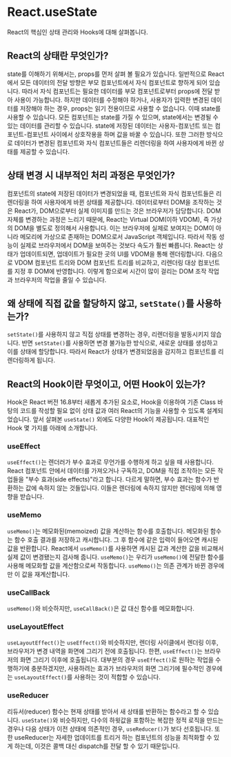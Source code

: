 # React.useState
React의 핵심인 상태 관리와 Hooks에 대해 살펴봅니다.

## React의 상태란 무엇인가?
state를 이해하기 위해서는, props를 먼저 살펴 볼 필요가 있습니다. 일반적으로 React에서 모든 데이터의 전달 방향은 부모 컴포넌트에서 자식 컴포넌트로 향하게 되어 있습니다. 따라서 자식 컴포넌트는 필요한 데이터를 부모 컴포넌트로부터 props에 전달 받아 사용이 가능합니다.
하지만 데이터를 수정해야 하거나, 사용자가 입력한 변경된 데이터를 저장해야 하는 경우, props는 읽기 전용이므로 사용할 수 없습니다. 이때 state를 사용할 수 있습니다. 모든 컴포넌트는 state를 가질 수 있으며, state에서는 변경될 수 있는 데이터를 관리할 수 있습니다. state에 저장된 데이터는 사용자-컴포넌트 또는 컴포넌트-컴포넌트 사이에서 상호작용을 하며 값을 바꿀 수 있습니다. 또한 그러한 방식으로 데이터가 변경된 컴포넌트와 자식 컴포넌트들은 리렌더링을 하여 사용자에게 바뀐 상태를 제공할 수 있습니다.
## 상태 변경 시 내부적인 처리 과정은 무엇인가?
컴포넌트의 state에 저장된 데이터가 변경되었을 때, 컴포넌트와 자식 컴포넌트들은 리렌더링을 하여 사용자에게 바뀐 상태를 제공합니다. 데이터로부터 DOM을 조작하는 것은 React가, DOM으로부터 실제 이미지를 만드는 것은 브라우저가 담당합니다.
DOM 자체를 변경하는 과정은 느리기 때문에, React는 Virtual DOM(이하 VDOM), 즉 가상의 DOM을 별도로 정의해서 사용합니다. 이는 브라우저에 실제로 보여지는 DOM이 아니라 메모리에 가상으로 존재하는 DOM으로서 JavaScript 객체입니다. 따라서 작동 성능이 실제로 브라우저에서 DOM을 보여주는 것보다 속도가 훨씬 빠릅니다.
React는 상태가 업데이트되면, 업데이트가 필요한 곳의 UI를 VDOM을 통해 렌더링합니다. 다음으로 VDOM 컴포넌트 트리와 DOM 컴포넌트 트리를 비교하고, 리렌더링 대상 컴포넌트를 지정 후 DOM에 반영합니다. 이렇게 함으로써 시간이 많이 걸리는 DOM 조작 작업과 브라우저의 작업을 줄일 수 있습니다.

## 왜 상태에 직접 값을 할당하지 않고, `setState()`를 사용하는가?
`setState()`를 사용하지 않고 직접 상태를 변경하는 경우, 리렌더링을 발동시키지 않습니다. 반면 `setState()`를 사용하면 변경 불가능한 방식으로, 새로운 상태를 생성하고 이를 상태에 할당합니다. 따라서 React가 상태가 변경되었음을 감지하고 컴포넌트를 리렌더링하게 됩니다.

## React의 Hook이란 무엇이고, 어떤 Hook이 있는가?
Hook은 React 버전 16.8부터 새롭게 추가된 요소로, Hook을 이용하여 기존 Class 바탕의 코드를 작성할 필요 없이 상태 값과 여러 React의 기능을 사용할 수 있도록 설계되었습니다. 앞서 살펴본 `useState()` 외에도 다양한 Hook이 제공됩니다. 대표적인 Hook 몇 가지를 아래에 소개합니다.
### useEffect
`useEffect()`는 렌더러가 부수 효과로 무언가를 수행하게 하고 싶을 때 사용합니다. React 컴포넌트 안에서 데이터를 가져오거나 구독하고, DOM을 직접 조작하는 모든 작업들을 "부수 효과(side effects)"라고 합니다. 다르게 말하면, 부수 효과는 함수가 반환하는 값에 속하지 않는 것들입니다. 이들은 렌더링에 속하지 않지만 렌더링에 의해 영향을 받습니다.
### useMemo
`useMemo()`는 메모화된(memoized) 값을 계산하는 함수를 호출합니다.  메모화된 함수는 함수 호출 결과를 저장하고 캐시합니다. 그 후 함수에 같은 입력이 들어오면 캐시된 값을 반환합니다. React에서 `useMemo()`를 사용하면 캐시된 값과 계산한 값을 비교해서 실제 값이 변경됐는지 검사해 줍니다. `useMemo()`는 우리가 `useMemo()`에 전달한 함수를 사용해 메모화할 값을 계산함으로써 작동합니다. `useMemo()`는 의존 관계가 바뀐 경우에만 이 값을 재계산합니다.
### useCallBack
`useMemo()`와 비슷하지만, `useCallBack()`은 값 대신 함수를 메모화합니다.
### useLayoutEffect
`useLayoutEffect()`는 `useEffect()`와 비슷하지만, 렌더링 사이클에서 렌더링 이후, 브라우저가 변경 내역을 화면에 그리기 전에 호출됩니다. 한편, `useEffect()`는 브라우저의 화면 그리기 이후에 호출됩니다. 
대부분의 경우 `useEffect()`로 원하는 작업을 수행하기에 충분하겠지만, 사용하려는 효과가 브라우저의 화면 그리기에 필수적인 경우에는 `useLayoutEffect()`를 사용하는 것이 적합할 수 있습니다.
### useReducer
리듀서(reducer) 함수는 현재 상태를 받아서 새 상태를 반환하는 함수라고 할 수 있습니다. `useState()`와 비슷하지만, 다수의 하윗값을 포함하는 복잡한 정적 로직을 만드는 경우나 다음 상태가 이전 상태에 의존적인 경우, `useReducer()`가 보다 선호됩니다. 또한 useReducer는 자세한 업데이트를 트리거 하는 컴포넌트의 성능을 최적화할 수 있게 하는데, 이것은 콜백 대신 dispatch를 전달 할 수 있기 때문입니다.